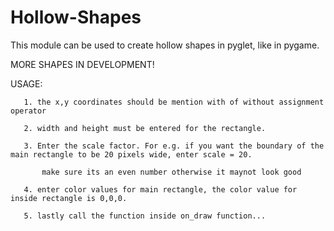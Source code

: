 # Hollow-Shapes

This module can be used to create hollow shapes in pyglet, like in pygame.

MORE SHAPES IN DEVELOPMENT!

USAGE: 

       1. the x,y coordinates should be mention with of without assignment operator 

       2. width and height must be entered for the rectangle.
       
       3. Enter the scale factor. For e.g. if you want the boundary of the main rectangle to be 20 pixels wide, enter scale = 20. 
       
           make sure its an even number otherwise it maynot look good

       4. enter color values for main rectangle, the color value for inside rectangle is 0,0,0.
       
       5. lastly call the function inside on_draw function...
